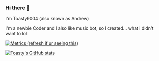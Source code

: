 ### Hi there 👋

I'm Toasty9004 (also known as Andrew)

I'm a newbie Coder and I also like music bot, so I created... what i didn't want to lol

[![Metrics (refresh if ur seeing this)](https://metrics.lecoq.io/Toasty9004Dev?template=classic&config.timezone=Asia%2FBangkok)](https://github.com/Toasty9004Dev)

[![Toasty's GitHub stats](https://github-readme-stats.vercel.app/api?username=Toasty9004Dev&show_icons=true&theme=cobalt)](https://github.com/Toasty9004Dev)
